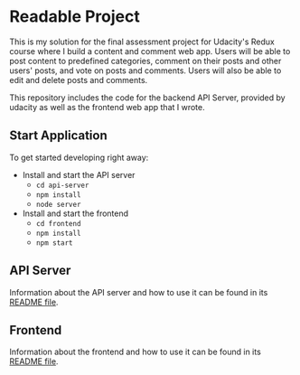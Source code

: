 # Readable Project

This is my solution for the final assessment project for Udacity's Redux course where I build a content and comment web app. Users will be able to post content to predefined categories, comment on their posts and other users' posts, and vote on posts and comments. Users will also be able to edit and delete posts and comments.

This repository includes the code for the backend API Server, provided by udacity as well as the frontend web app that I wrote.

## Start Application

To get started developing right away:

* Install and start the API server
    - `cd api-server`
    - `npm install`
    - `node server`
* Install and start the frontend
    - `cd frontend`
    - `npm install`
    - `npm start`

## API Server

Information about the API server and how to use it can be found in its [README file](api-server/README.md).

## Frontend

Information about the frontend and how to use it can be found in its [README file](frontend/README.md).